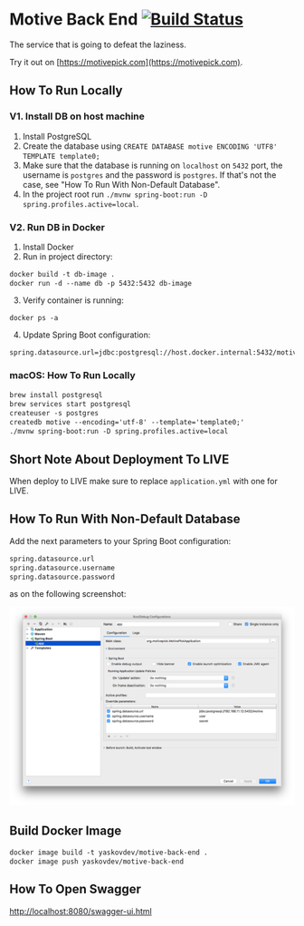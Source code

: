 # Motive Back End [![Build Status](https://travis-ci.com/motivepick/motive-back-end.svg?branch=master)](https://travis-ci.com/motivepick/motive-back-end)

The service that is going to defeat the laziness.

Try it out on [https://motivepick.com](https://motivepick.com).

## How To Run Locally

### V1. Install DB on host machine

1. Install PostgreSQL
2. Create the database using `CREATE DATABASE motive ENCODING 'UTF8' TEMPLATE template0;`
3. Make sure that the database is running on `localhost` on `5432` port, the username is `postgres` and the password
   is `postgres`. If that's not the case, see "How To Run With Non-Default Database".
3. In the project root run `./mvnw spring-boot:run -D spring.profiles.active=local`.

### V2. Run DB in Docker

1. Install Docker
2. Run in project directory:

```
docker build -t db-image .
docker run -d --name db -p 5432:5432 db-image
```

3. Verify container is running:

```
docker ps -a
```

4. Update Spring Boot configuration:

```
spring.datasource.url=jdbc:postgresql://host.docker.internal:5432/motive
```

### macOS: How To Run Locally

```shell
brew install postgresql
brew services start postgresql
createuser -s postgres
createdb motive --encoding='utf-8' --template='template0;'
./mvnw spring-boot:run -D spring.profiles.active=local
```

## Short Note About Deployment To LIVE

When deploy to LIVE make sure to replace `application.yml` with one for LIVE.

## How To Run With Non-Default Database

Add the next parameters to your Spring Boot configuration:

```
spring.datasource.url
spring.datasource.username
spring.datasource.password
```

as on the following screenshot:

![Spring Boot Config](springboot_local_config.png)

## Build Docker Image

```shell
docker image build -t yaskovdev/motive-back-end .
docker image push yaskovdev/motive-back-end
```

## How To Open Swagger

[http://localhost:8080/swagger-ui.html](http://localhost:8080/swagger-ui.html)

